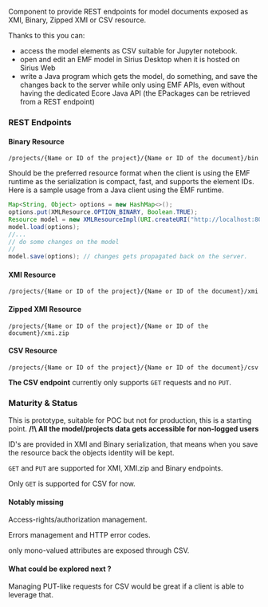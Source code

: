 
Component to provide REST endpoints for model documents exposed as XMI, Binary, Zipped XMI or CSV resource.

Thanks to this you can:
 - access the model elements as CSV suitable for Jupyter notebook.
 - open and edit an EMF model in Sirius Desktop when it is hosted on Sirius Web
 - write a Java program which gets the model, do something, and save the changes back to the server while only using EMF APIs, even without having the dedicated Ecore Java API (the EPackages can be retrieved from a REST endpoint)


### REST Endpoints

#### Binary Resource


`/projects/{Name or ID of the project}/{Name or ID of the document}/bin`


Should be the preferred resource format when the client is using the EMF runtime as the serialization is compact, fast, and supports the element IDs.
Here is a sample usage from a Java client using the EMF runtime.

```java
Map<String, Object> options = new HashMap<>();
options.put(XMLResource.OPTION_BINARY, Boolean.TRUE);
Resource model = new XMLResourceImpl(URI.createURI("http://localhost:8080/projects/Travel Agency/MyModel.uml"));
model.load(options);
//...
// do some changes on the model
//
model.save(options); // changes gets propagated back on the server.

```


#### XMI Resource

`/projects/{Name or ID of the project}/{Name or ID of the document}/xmi`


#### Zipped XMI Resource

`/projects/{Name or ID of the project}/{Name or ID of the document}/xmi.zip`


#### CSV Resource

`/projects/{Name or ID of the project}/{Name or ID of the document}/csv`

**The CSV endpoint** currently only supports `GET` requests and no `PUT`.

### Maturity & Status
This is prototype, suitable for POC but not for production, this is a starting point.
**/!\ All the model/projects data gets accessible for non-logged users**


ID's are provided in XMI and Binary serialization, that means when you save the resource back the objects identity will be kept.

`GET` and `PUT` are supported for XMI, XMI.zip and Binary endpoints.

Only `GET` is supported for CSV for now.

#### Notably missing

Access-rights/authorization management.

Errors management and HTTP error codes.

only mono-valued attributes are exposed through CSV.


#### What could be explored next ?

Managing PUT-like requests for CSV would be great if a client is able to leverage that.
